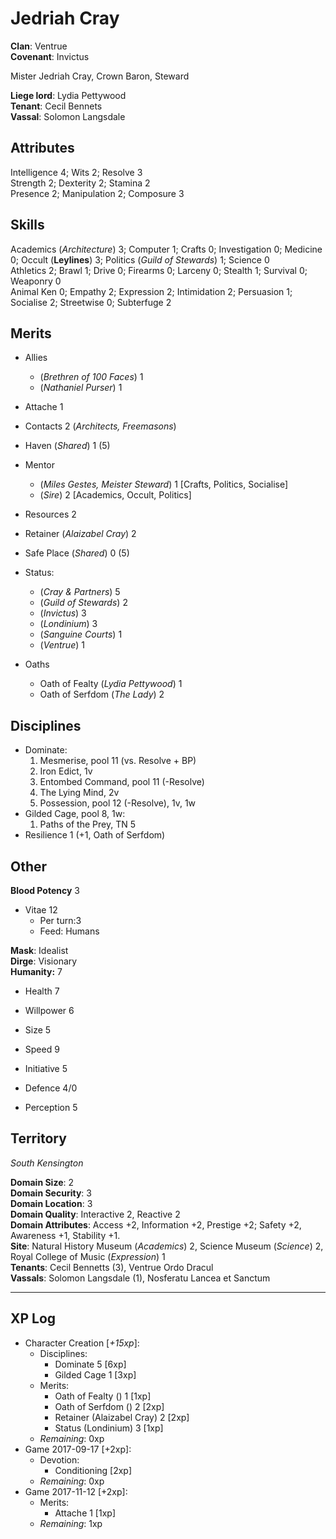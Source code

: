 # Jedriah Cray
**Clan**: Ventrue  
**Covenant**: Invictus  

Mister Jedriah Cray, Crown Baron, Steward  

**Liege lord**: Lydia Pettywood  
**Tenant**: Cecil Bennets  
**Vassal**: Solomon Langsdale  

## Attributes
Intelligence 4; Wits 2; Resolve 3  
Strength 2; Dexterity 2; Stamina 2  
Presence 2; Manipulation 2; Composure 3  

## Skills
Academics (_Architecture_) 3; Computer 1; Crafts 0; Investigation 0; Medicine 0; Occult (__Leylines__) 3; Politics (_Guild of Stewards_) 1; Science 0  
Athletics 2; Brawl 1; Drive 0; Firearms 0; Larceny 0; Stealth 1; Survival 0; Weaponry 0  
Animal Ken 0; Empathy 2; Expression 2; Intimidation 2; Persuasion 1; Socialise 2; Streetwise 0; Subterfuge 2  

## Merits
+ Allies
	+ (_Brethren of 100 Faces_) 1
	+ (_Nathaniel Purser_) 1
+ Attache 1
+ Contacts 2 (_Architects, Freemasons_)
+ Haven (_Shared_) 1 (5)
+ Mentor
	+ (_Miles Gestes, Meister Steward_) 1 [Crafts, Politics, Socialise]
	+ (_Sire_) 2 [Academics, Occult, Politics]
+ Resources 2
+ Retainer (_Alaizabel Cray_) 2
+ Safe Place (_Shared_) 0 (5)
+ Status:
	+ (_Cray & Partners_) 5
	+ (_Guild of Stewards_) 2
	+ (_Invictus_) 3
	+ (_Londinium_) 3
	+ (_Sanguine Courts_) 1
	+ (_Ventrue_) 1

+ Oaths
	+ Oath of Fealty (_Lydia Pettywood_) 1
	+ Oath of Serfdom (_The Lady_) 2

## Disciplines
+ Dominate:
	1. Mesmerise, pool 11 (vs. Resolve + BP)
	2. Iron Edict, 1v
	3. Entombed Command, pool 11 (-Resolve)
	4. The Lying Mind, 2v
	5. Possession, pool 12 (-Resolve), 1v, 1w
+ Gilded Cage, pool 8, 1w:
	1. Paths of the Prey, TN 5
+ Resilience 1 (+1, Oath of Serfdom)

## Other
**Blood Potency** 3  
+ Vitae 12
	+ Per turn:3
	+ Feed: Humans

**Mask**: Idealist  
**Dirge**: Visionary  
**Humanity:** 7  

+ Health 7
+ Willpower 6

+ Size 5
+ Speed 9

+ Initiative 5
+ Defence 4/0

+ Perception 5

## Territory
_South Kensington_

**Domain Size**: 2  
**Domain Security**: 3  
**Domain Location**: 3  
**Domain Quality**: Interactive 2, Reactive 2  
**Domain Attributes**: Access +2, Information +2, Prestige +2; Safety +2, Awareness +1, Stability +1.  
**Site**: Natural History Museum (_Academics_) 2, Science Museum (_Science_) 2, Royal College of Music (_Expression_) 1  
**Tenants**: Cecil Bennetts (3), Ventrue Ordo Dracul  
**Vassals**: Solomon Langsdale (1), Nosferatu Lancea et Sanctum  

***
## XP Log
+ Character Creation [_+15xp_]:
	+ Disciplines:
		+ Dominate 5 [6xp]
		+ Gilded Cage 1 [3xp]
	+ Merits:
		+ Oath of Fealty () 1 [1xp]
		+ Oath of Serfdom () 2 [2xp]
		+ Retainer (Alaizabel Cray) 2 [2xp]
		+ Status (Londinium) 3 [1xp]
	+ _Remaining_: 0xp
+ Game 2017-09-17 [+2xp]:
	+ Devotion:
		+ Conditioning [2xp]
	+ _Remaining_: 0xp
+ Game 2017-11-12 [+2xp]:
	+ Merits:
		+ Attache 1 [1xp]
	+ _Remaining_: 1xp